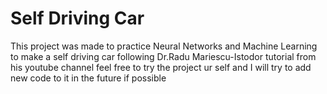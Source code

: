 # Self Driving Car
This project was made to practice Neural Networks and Machine Learning to make a self driving car following Dr.Radu Mariescu-Istodor tutorial from his youtube channel feel free to try the project ur self and I will try to add new code to it in the future if possible
